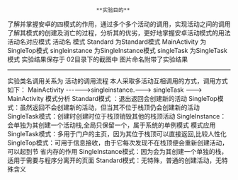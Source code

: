                                 **实验目的**
了解并掌握安卓的四模式的作用，通过多个多个活动的调用，实现活动之间的调用了解其模式的创建及消亡的过程，分析其的优劣，更好地掌握安卓活动模式的用法
活动名对应模式
  活动名                  模式
Standard          为Standard模式
MainActivity     为SingleTop模式
singleinstance   为SingleInstance模式
singleTask         为SingleTask模式
实验结果保存于 02目录下的截图中 图片命名附带了实验结果

*******
实验类名调用关系为
活动的调用流程
本人采取多活动互相调用的方式，调用方式如下：
 MainActivity ------>singleinstance.---> singleTask ---> MainActivity
模式分析
Standard模式 ：退出返回会创建新的活动
SingleTop模式：虽然返回不会创建新的活动，但当其不位于栈顶仍会创建新的活动
SingleTask模式：创建时创建时位于栈顶销毁其他的栈顶活动
SingleInstance：会单独为其创建一个活动栈,全局只保留一个，属于系统的单例模式
模式应用
SingleTask模式：多用于门户的主页，因为其位于栈顶可以直接返回,比较人性化
SingleTop模式：可用于信息接收，由于它每次发现不在栈顶便会重新创建活动，可以起到节                          省内存的作用
SingleInstance模式：因为会为其创建一个单独的栈，适用于需要与程序分离开的页面
Standard模式：无特殊，普通的创建活动，无特殊含义



